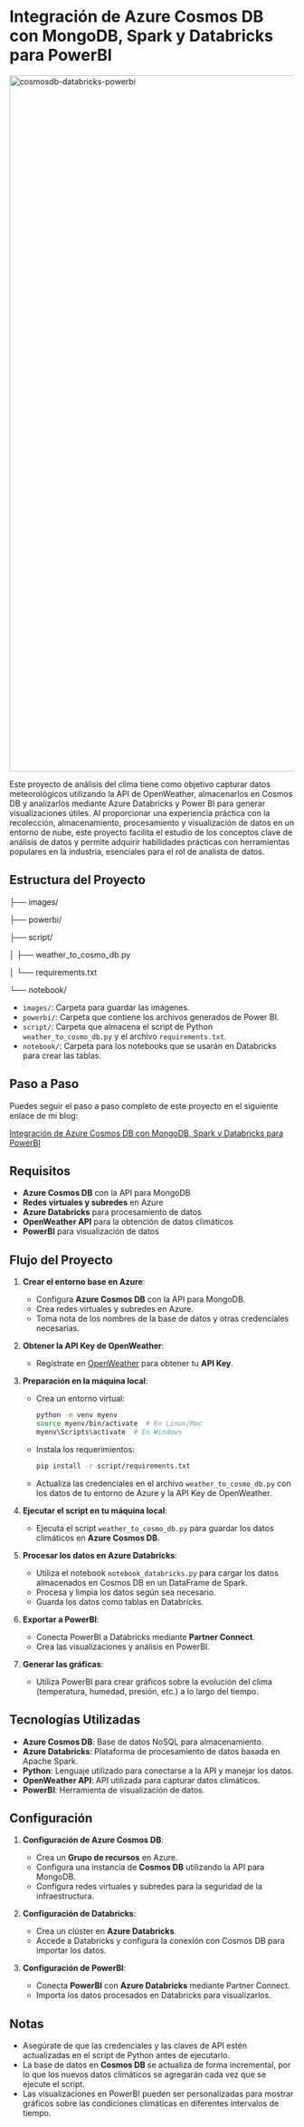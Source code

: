 # Integración de Azure Cosmos DB con MongoDB, Spark y Databricks para PowerBI
<img width="1228" alt="cosmosdb-databricks-powerbi" src="https://github.com/user-attachments/assets/f39baec3-fadc-4da9-8b82-9c88437304f5">

Este proyecto de análisis del clima tiene como objetivo capturar datos meteorológicos utilizando la API de OpenWeather, almacenarlos en Cosmos DB y analizarlos mediante Azure Databricks y Power BI para generar visualizaciones útiles. Al proporcionar una experiencia práctica con la recolección, almacenamiento, procesamiento y visualización de datos en un entorno de nube, este proyecto facilita el estudio de los conceptos clave de análisis de datos y permite adquirir habilidades prácticas con herramientas populares en la industria, esenciales para el rol de analista de datos.

## Estructura del Proyecto

├── images/

├── powerbi/

├── script/

│   ├── weather_to_cosmo_db.py

│   └── requirements.txt

└── notebook/

- `images/`: Carpeta para guardar las imágenes.
- `powerbi/`: Carpeta que contiene los archivos generados de Power BI.
- `script/`: Carpeta que almacena el script de Python `weather_to_cosmo_db.py` y el archivo `requirements.txt`.
- `notebook/`: Carpeta para los notebooks que se usarán en Databricks para crear las tablas.

## Paso a Paso

Puedes seguir el paso a paso completo de este proyecto en el siguiente enlace de mi blog:

[Integración de Azure Cosmos DB con MongoDB, Spark y Databricks para PowerBI](https://leonardonarvaez.com/blog/detail/integracion-de-azure-cosmos-db-con-mongodb-spark-y-databricks-para-powerbi/)

## Requisitos

- **Azure Cosmos DB** con la API para MongoDB
- **Redes virtuales y subredes** en Azure
- **Azure Databricks** para procesamiento de datos
- **OpenWeather API** para la obtención de datos climáticos
- **PowerBI** para visualización de datos

## Flujo del Proyecto

1. **Crear el entorno base en Azure**:
   - Configura **Azure Cosmos DB** con la API para MongoDB.
   - Crea redes virtuales y subredes en Azure.
   - Toma nota de los nombres de la base de datos y otras credenciales necesarias.

2. **Obtener la API Key de OpenWeather**:
   - Regístrate en [OpenWeather](https://openweathermap.org/api) para obtener tu **API Key**.

3. **Preparación en la máquina local**:
   - Crea un entorno virtual:
     ```bash
     python -m venv myenv
     source myenv/bin/activate  # En Linux/Mac
     myenv\Scripts\activate  # En Windows
     ```
   - Instala los requerimientos:
     ```bash
     pip install -r script/requirements.txt
     ```
   - Actualiza las credenciales en el archivo `weather_to_cosmo_db.py` con los datos de tu entorno de Azure y la API Key de OpenWeather.

4. **Ejecutar el script en tu máquina local**:
   - Ejecuta el script `weather_to_cosmo_db.py` para guardar los datos climáticos en **Azure Cosmos DB**.

5. **Procesar los datos en Azure Databricks**:
   - Utiliza el notebook `notebook_databricks.py` para cargar los datos almacenados en Cosmos DB en un DataFrame de Spark.
   - Procesa y limpia los datos según sea necesario.
   - Guarda los datos como tablas en Databricks.

6. **Exportar a PowerBI**:
   - Conecta PowerBI a Databricks mediante **Partner Connect**.
   - Crea las visualizaciones y análisis en PowerBI.

7. **Generar las gráficas**:
   - Utiliza PowerBI para crear gráficos sobre la evolución del clima (temperatura, humedad, presión, etc.) a lo largo del tiempo.

## Tecnologías Utilizadas

- **Azure Cosmos DB**: Base de datos NoSQL para almacenamiento.
- **Azure Databricks**: Plataforma de procesamiento de datos basada en Apache Spark.
- **Python**: Lenguaje utilizado para conectarse a la API y manejar los datos.
- **OpenWeather API**: API utilizada para capturar datos climáticos.
- **PowerBI**: Herramienta de visualización de datos.

## Configuración

1. **Configuración de Azure Cosmos DB**:
   - Crea un **Grupo de recursos** en Azure.
   - Configura una instancia de **Cosmos DB** utilizando la API para MongoDB.
   - Configura redes virtuales y subredes para la seguridad de la infraestructura.

2. **Configuración de Databricks**:
   - Crea un clúster en **Azure Databricks**.
   - Accede a Databricks y configura la conexión con Cosmos DB para importar los datos.

3. **Configuración de PowerBI**:
   - Conecta **PowerBI** con **Azure Databricks** mediante Partner Connect.
   - Importa los datos procesados en Databricks para visualizarlos.

## Notas

- Asegúrate de que las credenciales y las claves de API estén actualizadas en el script de Python antes de ejecutarlo.
- La base de datos en **Cosmos DB** se actualiza de forma incremental, por lo que los nuevos datos climáticos se agregarán cada vez que se ejecute el script.
- Las visualizaciones en PowerBI pueden ser personalizadas para mostrar gráficos sobre las condiciones climáticas en diferentes intervalos de tiempo.


